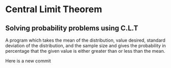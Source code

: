 # Central Limit Theorem 
## Solving probability problems using C.L.T

A program which takes the mean of the distribution, value desired, standard deviation of the distribution, and the sample size and gives the probability in percentage that the given value is either greater than or less than the mean.

Here is a new commit